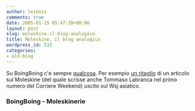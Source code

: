 ```yaml
---
author: leibniz
comments: true
date: 2005-01-15 05:47:39+00:00
layout: post
slug: moleskine-il-blog-analogico
title: Moleskine, il blog analogico
wordpress_id: 533
categories:
- old-blog
---
```


Su BoingBoing c'e sempre [qualcosa](http://www.boingboing.net/2005/01/14/wsj_on_the_joy_of_mo.html). Per esempio [un ritaglio](http://www.moleskinerie.com/2005/01/m_on_wsj.html)
di un articolo sul Moleskine (del quale scrisse anche Tommaso Labranca
nel primo numero del Corriere Weekend) uscito sul Wsj asiatico.




### BoingBoing - Moleskinerie 
